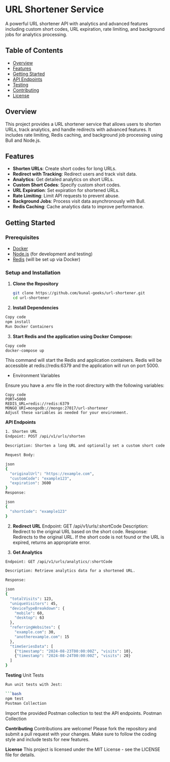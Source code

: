 # URL Shortener Service

A powerful URL shortener API with analytics and advanced features including custom short codes, URL expiration, rate limiting, and background jobs for analytics processing.

## Table of Contents

- [Overview](#overview)
- [Features](#features)
- [Getting Started](#getting-started)
- [API Endpoints](#api-endpoints)
- [Testing](#testing)
- [Contributing](#contributing)
- [License](#license)

## Overview

This project provides a URL shortener service that allows users to shorten URLs, track analytics, and handle redirects with advanced features. It includes rate limiting, Redis caching, and background job processing using Bull and Node.js.

## Features

- **Shorten URLs**: Create short codes for long URLs.
- **Redirect with Tracking**: Redirect users and track visit data.
- **Analytics**: Get detailed analytics on short URLs.
- **Custom Short Codes**: Specify custom short codes.
- **URL Expiration**: Set expiration for shortened URLs.
- **Rate Limiting**: Limit API requests to prevent abuse.
- **Background Jobs**: Process visit data asynchronously with Bull.
- **Redis Caching**: Cache analytics data to improve performance.

## Getting Started

### Prerequisites

- [Docker](https://docs.docker.com/get-docker/)
- [Node.js](https://nodejs.org/) (for development and testing)
- [Redis](https://redis.io/) (will be set up via Docker)

### Setup and Installation

1. **Clone the Repository**

   ```bash
   git clone https://github.com/kunal-geeks/url-shortener.git
   cd url-shortener

2. **Install Dependencies**

```bash
Copy code
npm install
Run Docker Containers
```

3. **Start Redis and the application using Docker Compose:**

```bash
Copy code
docker-compose up
```

This command will start the Redis and application containers. Redis will be accessible at redis://redis:6379 and the application will run on port 5000.

- Environment Variables

Ensure you have a .env file in the root directory with the following variables:

```env
Copy code
PORT=5000
REDIS_URL=redis://redis:6379
MONGO_URI=mongodb://mongo:27017/url-shortener
Adjust these variables as needed for your environment.
```

**API Endpoints**
```bash
1. Shorten URL
Endpoint: POST /api/v1/urls/shorten

Description: Shorten a long URL and optionally set a custom short code and expiration time.

Request Body:

json
{
  "originalUrl": "https://example.com",
  "customCode": "example123",
  "expiration": 3600
}
Response:

json
{
  "shortCode": "example123"
}
```
2. **Redirect URL**
Endpoint: GET /api/v1/urls/:shortCode
Description: Redirect to the original URL based on the short code.
Response: Redirects to the original URL. If the short code is not found or the URL is expired, returns an appropriate error.

3. **Get Analytics**
```bash
Endpoint: GET /api/v1/urls/analytics/:shortCode

Description: Retrieve analytics data for a shortened URL.

Response:

json
{
  "totalVisits": 123,
  "uniqueVisitors": 45,
  "deviceTypeBreakdown": {
    "mobile": 60,
    "desktop": 63
  },
  "referringWebsites": {
    "example.com": 30,
    "anotherexample.com": 15
  },
  "timeSeriesData": [
    {"timestamp": "2024-08-23T00:00:00Z", "visits": 10},
    {"timestamp": "2024-08-24T00:00:00Z", "visits": 20}
  ]
}
```
**Testing**
Unit Tests
```bash
Run unit tests with Jest:

```bash
npm test
Postman Collection
```
Import the provided Postman collection to test the API endpoints. Postman Collection

**Contributing**
Contributions are welcome! Please fork the repository and submit a pull request with your changes. Make sure to follow the coding style and include tests for new features.

**License**
This project is licensed under the MIT License - see the LICENSE file for details.





